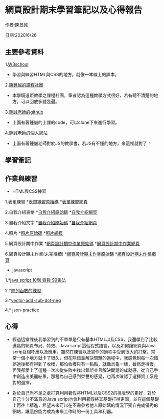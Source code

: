 # 網頁設計期末學習筆記以及心得報告

作者:陳昱誠

日期:2020/6/26

## 主要參考資料

1.[W3school](https://www.w3schools.com/)

  * 學習與練習HTML與CSS的地方，就像一本線上的課本。

2.[陳鍾誠的課程社團](https://www.facebook.com/groups/ccccourse)

  * 本學騎遠距教學之課程社團，筆者認為這種教學方式很好，若有聽不清楚的地方，可以回放多聽幾遍。

3.[鍾誠老師的github](https://github.com/ccccourse)

  * 上面有著鍾誠的上課的code，可以clone下來進行學習。

4.[鍾誠老師的個人網站](https://misavo.com/blog/%E9%99%B3%E9%8D%BE%E8%AA%A0)

  * 上面有著鍾誠老師對於JS的教學書，若JS有不懂的地方，來這裡就對了！

## 學習筆記

## 作業與練習

* HTML與CSS練習

1.表單練習
*[表單練習原始碼](https://github.com/cycyucheng1010/wp108b/blob/master/homework/%E8%A1%A8%E5%96%AE%E7%B7%B4%E7%BF%92.html)
*[表單練習網頁](https://cycyucheng1010.github.io/wp108b/homework/%E8%A1%A8%E5%96%AE%E7%B7%B4%E7%BF%92.html)

2.自我介紹表格
*[自我介紹原始碼](https://github.com/cycyucheng1010/wp108b/blob/master/homework/personal%20introduce.html)
*[自我介紹網頁](https://cycyucheng1010.github.io/wp108b/homework/personal%20introduce.html)

3.自我介紹文字
*[自我介紹原始碼](https://github.com/cycyucheng1010/wp108b/blob/master/homework/%E7%B6%B2%E9%A0%81%E8%A8%AD%E8%A8%88%E6%9C%9F%E4%B8%AD%E4%BD%9C%E6%A5%AD/%E5%80%8B%E4%BA%BA%E4%BB%8B%E7%B4%B9.html)
*[自我介紹網頁](https://cycyucheng1010.github.io/wp108b/homework/%E7%B6%B2%E9%A0%81%E8%A8%AD%E8%A8%88%E6%9C%9F%E4%B8%AD%E4%BD%9C%E6%A5%AD/%E5%80%8B%E4%BA%BA%E4%BB%8B%E7%B4%B9.html)

4.照片
*[照片原始碼](https://github.com/cycyucheng1010/wp108b/blob/master/homework/%E7%B6%B2%E9%A0%81%E8%A8%AD%E8%A8%88%E6%9C%9F%E4%B8%AD%E4%BD%9C%E6%A5%AD/photos.html)
*[照片網頁](https://cycyucheng1010.github.io/wp108b/homework/%E7%B6%B2%E9%A0%81%E8%A8%AD%E8%A8%88%E6%9C%9F%E4%B8%AD%E4%BD%9C%E6%A5%AD/photos.html)

5.網頁設計期中作業
*[網頁設計期中作業原始碼](https://github.com/cycyucheng1010/wp108b/blob/master/homework/%E7%B6%B2%E9%A0%81%E8%A8%AD%E8%A8%88%E6%9C%9F%E4%B8%AD%E4%BD%9C%E6%A5%AD/%E7%B6%B2%E9%A0%81%E8%A8%AD%E8%A8%88%E6%9C%9F%E4%B8%AD%E4%BD%9C%E6%A5%AD.html)
*[網頁設計期中作業網頁](https://cycyucheng1010.github.io/wp108b/homework/%E7%B6%B2%E9%A0%81%E8%A8%AD%E8%A8%88%E6%9C%9F%E4%B8%AD%E4%BD%9C%E6%A5%AD/%E7%B6%B2%E9%A0%81%E8%A8%AD%E8%A8%88%E6%9C%9F%E4%B8%AD%E4%BD%9C%E6%A5%AD.html)

6.網頁設計期末作業(未完待續)
*[網頁設計期末作業原始碼](https://github.com/cycyucheng1010/wp108b/blob/master/homework/%E7%B6%B2%E9%A0%81%E8%A8%AD%E8%A8%88%E6%9C%9F%E6%9C%AB%E4%BD%9C%E6%A5%AD/chatroom.html)
*[網頁設計期末作業網頁](https://cycyucheng1010.github.io/wp108b/homework/%E7%B6%B2%E9%A0%81%E8%A8%AD%E8%A8%88%E6%9C%9F%E6%9C%AB%E4%BD%9C%E6%A5%AD/chatroom.html)

* javascript

1.*[java script 10階 質數 99乘法](https://github.com/cycyucheng1010/wp108b/blob/master/homework/basic-javascript-practice/javascript%20homework123.js)

2.*[陣列函數的練習](https://github.com/cycyucheng1010/wp108b/blob/master/homework/array-practice/%E9%99%A3%E5%88%97%E5%87%BD%E6%95%B8%E7%9A%84%E7%B7%B4%E7%BF%92.js)

3.*[vector-add-sub-dot-neg](https://github.com/cycyucheng1010/wp108b/blob/master/homework/object-practice/Class-vector-add-sub-dot-neg.js)

4.* [json-practice](https://github.com/cycyucheng1010/wp108b/blob/master/homework/object-practice/json-practice.js)



## 心得

* 經過這堂課後我學習到的不單單是只有基本HTML以及CSS，我還學到了比較進階的網頁布局、特效、Java script這個程式語言，以及如何讓網頁與Java scrip互相呼應以及應用，雖然在練習以及實作的過程中受到很大的打擊，常常一個小地方就卡了很久，但在除錯並解決問題的過程中，我感覺到每一次錯誤過後都有得到了收穫，那怕收穫只有一點點，就像烏龜一樣，雖然走得慢，但我卻愛上了這種一次次從失敗中找出錯誤並且解決問題的成就感，從自己手中創造出美麗結果，那種為自己感到榮譽的感覺，也再次確認了選擇資工系是對的選擇。

* 對於自己尚不足之處打算利用暑假將HTML以及CSS2的排版學的更好，對於自己十分不滿意的Java script也會利用暑假將其基礎打得更固，並在這個基礎上再往上精進，希望未來可以在不需參考他人原始碼的情況下獨自完成優秀的網站，讓這份能力成為未來工作時的一份工具和利器。


